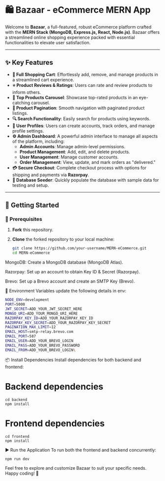# 🛍️ **Bazaar - eCommerce MERN App**

Welcome to **Bazaar**, a full-featured, robust eCommerce platform crafted with the **MERN Stack (MongoDB, Express.js, React, Node.js)**. Bazaar offers a streamlined online shopping experience packed with essential functionalities to elevate user satisfaction.

---

## **✨ Key Features**

- **🛒 Full Shopping Cart**: Effortlessly add, remove, and manage products in a streamlined cart experience.
- **⭐ Product Reviews & Ratings**: Users can rate and review products to inform others.
- **🎠 Top Products Carousel**: Showcase top-rated products in an eye-catching carousel.
- **📄 Product Pagination**: Smooth navigation with paginated product listings.
- **🔍 Search Functionality**: Easily search for products using keywords.
- **👤 User Profiles**: Users can create accounts, track orders, and manage profile settings.
- **⚙️ Admin Dashboard**: A powerful admin interface to manage all aspects of the platform, including:
  - **Admin Accounts**: Manage admin-level permissions.
  - **Product Management**: Add, edit, and delete products.
  - **User Management**: Manage customer accounts.
  - **Order Management**: View, update, and mark orders as "delivered."
- **💳 Secure Checkout**: Complete checkout process with options for shipping and payments via **Razorpay**.
- **🚀 Database Seeder**: Quickly populate the database with sample data for testing and setup.

---

## **🚀 Getting Started**

### **📌 Prerequisites**

1. **Fork** this repository.
2. **Clone** the forked repository to your local machine:

   ```bash
   git clone https://github.com/your-username/MERN-eCommerce.git
   cd MERN-eCommerce
MongoDB: Create a MongoDB database (MongoDB Atlas).

Razorpay: Set up an account to obtain Key ID & Secret (Razorpay).

Brevo: Set up a Brevo account and create an SMTP Key (Brevo).

🔑 Environment Variables
 update the following details in env:


```bash
NODE_ENV=development
PORT=5000
JWT_SECRET=ADD_YOUR_JWT_SECRET_HERE
MONGO_URI=ADD_YOUR_MONGO_URI_HERE
RAZORPAY_KEY_ID=ADD_YOUR_RAZORPAY_KEY_ID
RAZORPAY_KEY_SECRET=ADD_YOUR_RAZORPAY_KEY_SECRET
PAGINATION_MAX_LIMIT=12
EMAIL_HOST=smtp-relay.brevo.com
EMAIL_PORT=587
EMAIL_USER=ADD_YOUR_BREVO_LOGIN
EMAIL_PASS=ADD_YOUR_BREVO_PASSWORD
EMAIL_FROM=ADD_YOUR_BREVO_LOGIN\

```

📦 Install Dependencies
Install dependencies for both backend and frontend:


# Backend dependencies
```
cd backend
npm install
```

# Frontend dependencies
```
cd frontend
npm install
```

▶️ Run the Application
To run both the frontend and backend concurrently:
```
npm run dev
```

Feel free to explore and customize Bazaar to suit your specific needs. Happy coding! 🎉
